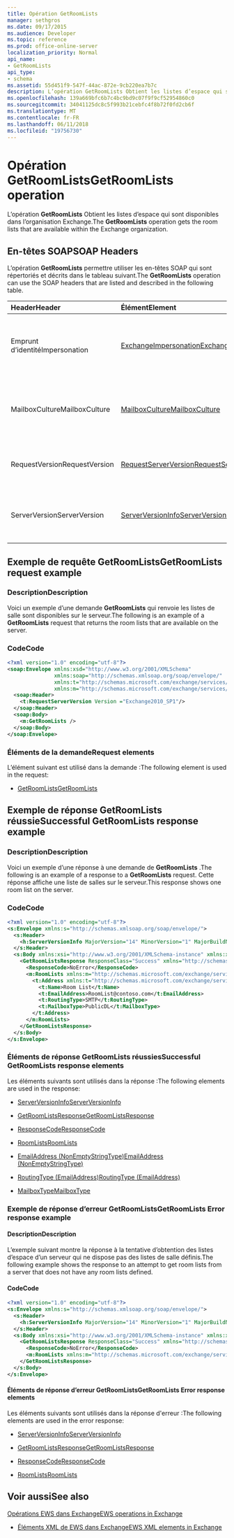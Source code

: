 ```yaml
---
title: Opération GetRoomLists
manager: sethgros
ms.date: 09/17/2015
ms.audience: Developer
ms.topic: reference
ms.prod: office-online-server
localization_priority: Normal
api_name:
- GetRoomLists
api_type:
- schema
ms.assetid: 55d451f9-547f-44ac-872e-9cb220ea7b7c
description: L’opération GetRoomLists Obtient les listes d’espace qui sont disponibles dans l’organisation Exchange.
ms.openlocfilehash: 139a669bfc6b7c4bc9bd9c07f9f9cf52954860c0
ms.sourcegitcommit: 34041125dc8c5f993b21cebfc4f8b72f0fd2cb6f
ms.translationtype: MT
ms.contentlocale: fr-FR
ms.lasthandoff: 06/11/2018
ms.locfileid: "19756730"
---
```

# <a name="getroomlists-operation"></a><span data-ttu-id="267ce-103">Opération GetRoomLists</span><span class="sxs-lookup"><span data-stu-id="267ce-103">GetRoomLists operation</span></span>

<span data-ttu-id="267ce-104">L’opération **GetRoomLists** Obtient les listes d’espace qui sont disponibles dans l’organisation Exchange.</span><span class="sxs-lookup"><span data-stu-id="267ce-104">The **GetRoomLists** operation gets the room lists that are available within the Exchange organization.</span></span> 
  
## <a name="soap-headers"></a><span data-ttu-id="267ce-105">En-têtes SOAP</span><span class="sxs-lookup"><span data-stu-id="267ce-105">SOAP Headers</span></span>

<span data-ttu-id="267ce-106">L’opération **GetRoomLists** permettre utiliser les en-têtes SOAP qui sont répertoriés et décrits dans le tableau suivant.</span><span class="sxs-lookup"><span data-stu-id="267ce-106">The **GetRoomLists** operation can use the SOAP headers that are listed and described in the following table.</span></span> 
  
|<span data-ttu-id="267ce-107">**Header**</span><span class="sxs-lookup"><span data-stu-id="267ce-107">**Header**</span></span>|<span data-ttu-id="267ce-108">**Élément**</span><span class="sxs-lookup"><span data-stu-id="267ce-108">**Element**</span></span>|<span data-ttu-id="267ce-109">**Description**</span><span class="sxs-lookup"><span data-stu-id="267ce-109">**Description**</span></span>|
|:-----|:-----|:-----|
|<span data-ttu-id="267ce-110">Emprunt d’identité</span><span class="sxs-lookup"><span data-stu-id="267ce-110">Impersonation</span></span>  <br/> |[<span data-ttu-id="267ce-111">ExchangeImpersonation</span><span class="sxs-lookup"><span data-stu-id="267ce-111">ExchangeImpersonation</span></span>](exchangeimpersonation.md) <br/> |<span data-ttu-id="267ce-112">Identifie l’utilisateur emprunte l’identité de l’application cliente.</span><span class="sxs-lookup"><span data-stu-id="267ce-112">Identifies the user whom the client application is impersonating.</span></span>  <br/> |
|<span data-ttu-id="267ce-113">MailboxCulture</span><span class="sxs-lookup"><span data-stu-id="267ce-113">MailboxCulture</span></span>  <br/> |[<span data-ttu-id="267ce-114">MailboxCulture</span><span class="sxs-lookup"><span data-stu-id="267ce-114">MailboxCulture</span></span>](mailboxculture.md) <br/> |<span data-ttu-id="267ce-115">Identifie la culture RFC3066 à utiliser pour accéder à la boîte aux lettres.</span><span class="sxs-lookup"><span data-stu-id="267ce-115">Identifies the RFC3066 culture to be used to access the mailbox.</span></span>  <br/> |
|<span data-ttu-id="267ce-116">RequestVersion</span><span class="sxs-lookup"><span data-stu-id="267ce-116">RequestVersion</span></span>  <br/> |[<span data-ttu-id="267ce-117">RequestServerVersion</span><span class="sxs-lookup"><span data-stu-id="267ce-117">RequestServerVersion</span></span>](requestserverversion.md) <br/> |<span data-ttu-id="267ce-118">Identifie la version du schéma pour la requête d’opération.</span><span class="sxs-lookup"><span data-stu-id="267ce-118">Identifies the schema version for the operation request.</span></span>  <br/> |
|<span data-ttu-id="267ce-119">ServerVersion</span><span class="sxs-lookup"><span data-stu-id="267ce-119">ServerVersion</span></span>  <br/> |[<span data-ttu-id="267ce-120">ServerVersionInfo</span><span class="sxs-lookup"><span data-stu-id="267ce-120">ServerVersionInfo</span></span>](serverversioninfo.md) <br/> |<span data-ttu-id="267ce-121">Identifie la version du serveur qui a répondu à la demande.</span><span class="sxs-lookup"><span data-stu-id="267ce-121">Identifies the version of the server that responded to the request.</span></span>  <br/> |
   
## <a name="getroomlists-request-example"></a><span data-ttu-id="267ce-122">Exemple de requête GetRoomLists</span><span class="sxs-lookup"><span data-stu-id="267ce-122">GetRoomLists request example</span></span>

### <a name="description"></a><span data-ttu-id="267ce-123">Description</span><span class="sxs-lookup"><span data-stu-id="267ce-123">Description</span></span>

<span data-ttu-id="267ce-124">Voici un exemple d’une demande **GetRoomLists** qui renvoie les listes de salle sont disponibles sur le serveur.</span><span class="sxs-lookup"><span data-stu-id="267ce-124">The following is an example of a **GetRoomLists** request that returns the room lists that are available on the server.</span></span> 
  
### <a name="code"></a><span data-ttu-id="267ce-125">Code</span><span class="sxs-lookup"><span data-stu-id="267ce-125">Code</span></span>

```XML
<?xml version="1.0" encoding="utf-8"?>
<soap:Envelope xmlns:xsd="http://www.w3.org/2001/XMLSchema"
               xmlns:soap="http://schemas.xmlsoap.org/soap/envelope/"
               xmlns:t="http://schemas.microsoft.com/exchange/services/2006/types"
               xmlns:m="http://schemas.microsoft.com/exchange/services/2006/messages">
  <soap:Header>
    <t:RequestServerVersion Version ="Exchange2010_SP1"/>
  </soap:Header>
  <soap:Body>
    <m:GetRoomLists />
  </soap:Body>
</soap:Envelope>

```

### <a name="request-elements"></a><span data-ttu-id="267ce-126">Éléments de la demande</span><span class="sxs-lookup"><span data-stu-id="267ce-126">Request elements</span></span>

<span data-ttu-id="267ce-127">L’élément suivant est utilisé dans la demande :</span><span class="sxs-lookup"><span data-stu-id="267ce-127">The following element is used in the request:</span></span>
  
- [<span data-ttu-id="267ce-128">GetRoomLists</span><span class="sxs-lookup"><span data-stu-id="267ce-128">GetRoomLists</span></span>](getroomlists.md)
    
## <a name="successful-getroomlists-response-example"></a><span data-ttu-id="267ce-129">Exemple de réponse GetRoomLists réussie</span><span class="sxs-lookup"><span data-stu-id="267ce-129">Successful GetRoomLists response example</span></span>

### <a name="description"></a><span data-ttu-id="267ce-130">Description</span><span class="sxs-lookup"><span data-stu-id="267ce-130">Description</span></span>

<span data-ttu-id="267ce-131">Voici un exemple d’une réponse à une demande de **GetRoomLists** .</span><span class="sxs-lookup"><span data-stu-id="267ce-131">The following is an example of a response to a **GetRoomLists** request.</span></span> <span data-ttu-id="267ce-132">Cette réponse affiche une liste de salles sur le serveur.</span><span class="sxs-lookup"><span data-stu-id="267ce-132">This response shows one room list on the server.</span></span> 
  
### <a name="code"></a><span data-ttu-id="267ce-133">Code</span><span class="sxs-lookup"><span data-stu-id="267ce-133">Code</span></span>

```XML
<?xml version="1.0" encoding="utf-8"?>
<s:Envelope xmlns:s="http://schemas.xmlsoap.org/soap/envelope/">
  <s:Header>
    <h:ServerVersionInfo MajorVersion="14" MinorVersion="1" MajorBuildNumber="164" MinorBuildNumber="0" Version="Exchange2010_SP1" xmlns:h="http://schemas.microsoft.com/exchange/services/2006/types" xmlns="http://schemas.microsoft.com/exchange/services/2006/types" xmlns:xsi="http://www.w3.org/2001/XMLSchema-instance" xmlns:xsd="http://www.w3.org/2001/XMLSchema"/>
  </s:Header>
  <s:Body xmlns:xsi="http://www.w3.org/2001/XMLSchema-instance" xmlns:xsd="http://www.w3.org/2001/XMLSchema">
    <GetRoomListsResponse ResponseClass="Success" xmlns="http://schemas.microsoft.com/exchange/services/2006/messages">
      <ResponseCode>NoError</ResponseCode>
      <m:RoomLists xmlns:m="http://schemas.microsoft.com/exchange/services/2006/messages">
        <t:Address xmlns:t="http://schemas.microsoft.com/exchange/services/2006/types">
          <t:Name>Room List</t:Name>
          <t:EmailAddress>RoomList@contoso.com</t:EmailAddress>
          <t:RoutingType>SMTP</t:RoutingType>
          <t:MailboxType>PublicDL</t:MailboxType>
        </t:Address>
      </m:RoomLists>
    </GetRoomListsResponse>
  </s:Body>
</s:Envelope>

```

### <a name="successful-getroomlists-response-elements"></a><span data-ttu-id="267ce-134">Éléments de réponse GetRoomLists réussies</span><span class="sxs-lookup"><span data-stu-id="267ce-134">Successful GetRoomLists response elements</span></span>

<span data-ttu-id="267ce-135">Les éléments suivants sont utilisés dans la réponse :</span><span class="sxs-lookup"><span data-stu-id="267ce-135">The following elements are used in the response:</span></span>
  
- [<span data-ttu-id="267ce-136">ServerVersionInfo</span><span class="sxs-lookup"><span data-stu-id="267ce-136">ServerVersionInfo</span></span>](serverversioninfo.md)
    
- [<span data-ttu-id="267ce-137">GetRoomListsResponse</span><span class="sxs-lookup"><span data-stu-id="267ce-137">GetRoomListsResponse</span></span>](getroomlistsresponse.md)
    
- [<span data-ttu-id="267ce-138">ResponseCode</span><span class="sxs-lookup"><span data-stu-id="267ce-138">ResponseCode</span></span>](responsecode.md)
    
- [<span data-ttu-id="267ce-139">RoomLists</span><span class="sxs-lookup"><span data-stu-id="267ce-139">RoomLists</span></span>](roomlists.md)
    
- [<span data-ttu-id="267ce-140">EmailAddress (NonEmptyStringType)</span><span class="sxs-lookup"><span data-stu-id="267ce-140">EmailAddress (NonEmptyStringType)</span></span>](emailaddress-nonemptystringtype.md)
    
- [<span data-ttu-id="267ce-141">RoutingType (EmailAddress)</span><span class="sxs-lookup"><span data-stu-id="267ce-141">RoutingType (EmailAddress)</span></span>](routingtype-emailaddress.md)
    
- [<span data-ttu-id="267ce-142">MailboxType</span><span class="sxs-lookup"><span data-stu-id="267ce-142">MailboxType</span></span>](mailboxtype.md)
    
### <a name="getroomlists-error-response-example"></a><span data-ttu-id="267ce-143">Exemple de réponse d’erreur GetRoomLists</span><span class="sxs-lookup"><span data-stu-id="267ce-143">GetRoomLists Error response example</span></span>

#### <a name="description"></a><span data-ttu-id="267ce-144">Description</span><span class="sxs-lookup"><span data-stu-id="267ce-144">Description</span></span>

<span data-ttu-id="267ce-145">L’exemple suivant montre la réponse à la tentative d’obtention des listes d’espace d’un serveur qui ne dispose pas des listes de salle définis.</span><span class="sxs-lookup"><span data-stu-id="267ce-145">The following example shows the response to an attempt to get room lists from a server that does not have any room lists defined.</span></span>
  
#### <a name="code"></a><span data-ttu-id="267ce-146">Code</span><span class="sxs-lookup"><span data-stu-id="267ce-146">Code</span></span>

```XML
<?xml version="1.0" encoding="utf-8"?>
<s:Envelope xmlns:s="http://schemas.xmlsoap.org/soap/envelope/">
  <s:Header>
    <h:ServerVersionInfo MajorVersion="14" MinorVersion="1" MajorBuildNumber="164" MinorBuildNumber="0" Version="Exchange2010_SP1" xmlns:h="http://schemas.microsoft.com/exchange/services/2006/types" xmlns="http://schemas.microsoft.com/exchange/services/2006/types" xmlns:xsi="http://www.w3.org/2001/XMLSchema-instance" xmlns:xsd="http://www.w3.org/2001/XMLSchema"/>
  </s:Header>
  <s:Body xmlns:xsi="http://www.w3.org/2001/XMLSchema-instance" xmlns:xsd="http://www.w3.org/2001/XMLSchema">
    <GetRoomListsResponse ResponseClass="Success" xmlns="http://schemas.microsoft.com/exchange/services/2006/messages">
      <ResponseCode>NoError</ResponseCode>
      <m:RoomLists xmlns:m="http://schemas.microsoft.com/exchange/services/2006/messages"/>
    </GetRoomListsResponse>
  </s:Body>
</s:Envelope>

```

#### <a name="getroomlists-error-response-elements"></a><span data-ttu-id="267ce-147">Éléments de réponse d’erreur GetRoomLists</span><span class="sxs-lookup"><span data-stu-id="267ce-147">GetRoomLists Error response elements</span></span>

<span data-ttu-id="267ce-148">Les éléments suivants sont utilisés dans la réponse d'erreur :</span><span class="sxs-lookup"><span data-stu-id="267ce-148">The following elements are used in the error response:</span></span>
  
- [<span data-ttu-id="267ce-149">ServerVersionInfo</span><span class="sxs-lookup"><span data-stu-id="267ce-149">ServerVersionInfo</span></span>](serverversioninfo.md)
    
- [<span data-ttu-id="267ce-150">GetRoomListsResponse</span><span class="sxs-lookup"><span data-stu-id="267ce-150">GetRoomListsResponse</span></span>](getroomlistsresponse.md)
    
- [<span data-ttu-id="267ce-151">ResponseCode</span><span class="sxs-lookup"><span data-stu-id="267ce-151">ResponseCode</span></span>](responsecode.md)
    
- [<span data-ttu-id="267ce-152">RoomLists</span><span class="sxs-lookup"><span data-stu-id="267ce-152">RoomLists</span></span>](roomlists.md)
    
## <a name="see-also"></a><span data-ttu-id="267ce-153">Voir aussi</span><span class="sxs-lookup"><span data-stu-id="267ce-153">See also</span></span>



[<span data-ttu-id="267ce-154">Opérations EWS dans Exchange</span><span class="sxs-lookup"><span data-stu-id="267ce-154">EWS operations in Exchange</span></span>](ews-operations-in-exchange.md)
  
- [<span data-ttu-id="267ce-155">Éléments XML de EWS dans Exchange</span><span class="sxs-lookup"><span data-stu-id="267ce-155">EWS XML elements in Exchange</span></span>](ews-xml-elements-in-exchange.md)

